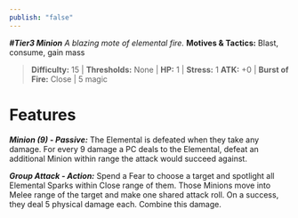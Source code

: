 ```yaml
---
publish: "false"
---
```

***#Tier3 Minion***
*A blazing mote of elemental fire.*
**Motives & Tactics:** Blast, consume, gain mass

> **Difficulty:** 15 | **Thresholds:** None | **HP:** 1 | **Stress:** 1
> **ATK:** +0 | **Burst of Fire:** Close | 5 magic

# Features

***Minion (9) - Passive:*** The Elemental is defeated when they take any damage. For every 9 damage a PC deals to the Elemental, defeat an additional Minion within range the attack would succeed against.

***Group Attack - Action:*** Spend a Fear to choose a target and spotlight all Elemental Sparks within Close range of them. Those Minions move into Melee range of the target and make one shared attack roll. On a success, they deal 5 physical damage each. Combine this damage.

